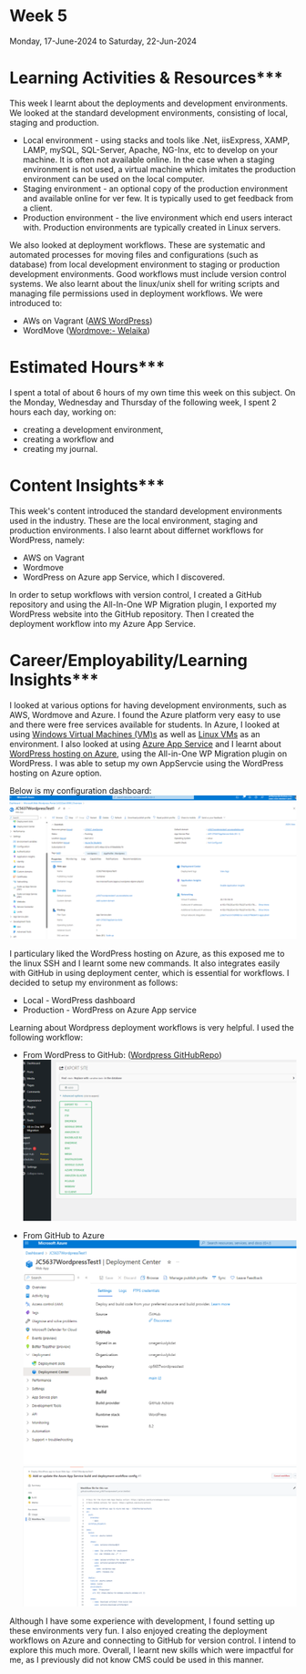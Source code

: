 # Week 5
Monday, 17-June-2024 to Saturday, 22-Jun-2024

# Learning Activities & Resources***
This week I learnt about the deployments and development environments. We looked at the standard development environments, consisting of local, staging and production.
* Local environment - using stacks and tools like .Net, iisExpress, XAMP, LAMP, mySQL, SQL-Server, Apache, NG-Inx, etc to develop on your machine. It is often not available online. In the case when a staging environment is not used, a virtual machine which imitates the production environment can be used on the local computer.
* Staging environment - an optional copy of the production environment and available online for ver few. It is typically used to get feedback from a client.
* Production environment - the live environment which end users interact with. Production environments are typically created in Linux servers.

We also looked at deployment workflows. These are systematic and automated processes for moving files and configurations (such as database) from local development environment to staging or production development environments. Good workflows must include version control systems. We also learnt about the linux/unix shell for writing scripts and managing file permissions used in deployment workflows. We were introduced to:
* AWs on Vagrant ([AWS WordPress](https://github.com/lindsaymarkward/awswordpress))
* WordMove ([Wordmove:- Welaika](https://github.com/welaika/wordmove))

# Estimated Hours***
I spent a total of about 6 hours of my own time this week on this subject. On the Monday, Wednesday and Thursday of the following week, I spent 2 hours each day, working on:
* creating a development environment,
* creating a workflow and
* creating my journal.

# Content Insights***
This week's content introduced the standard development environments used in the industry. These are the local environment, staging and production environments. I also learnt about differnet workflows for WordPress, namely:
* AWS on Vagrant
* Wordmove
* WordPress on Azure app Service, which I discovered.

In order to setup workflows with version control, I created a GitHub repository and using the All-In-One WP Migration plugin, I exported my WordPress website into the GitHub repository. Then I created the deployment workflow into my Azure App Service.

# Career/Employability/Learning Insights***
I looked at various options for having development environments, such as AWS, Wordmove and Azure. I found the Azure platform very easy to use and there were free services available for students. In Azure, I looked at using [Windows Virtual Machines (VM)s](https://learn.microsoft.com/en-us/azure/virtual-machines/windows/quick-create-portal?WT.mc_id=UI_empg) as well as [Linux VMs](https://learn.microsoft.com/en-us/azure/virtual-machines/linux/quick-create-portal?WT.mc_id=UI_empg&tabs=ubuntu) as an environment. I also looked at using [Azure App Service](https://learn.microsoft.com/en-us/azure/app-service/overview?WT.mc_id=APC-AppServices) and I learnt about [WordPress hosting on Azure](https://learn.microsoft.com/en-us/azure/app-service/migrate-wordpress?source=recommendations), using the All-in-One WP Migration plugin on WordPress. I was able to setup my own AppServcie using the WordPress hosting on Azure option.

Below is my configuration dashboard:
![WordPress on Azure App service](images/wordpress_on_azure.png)


I particulary liked the WordPress hosting on Azure, as this exposed me to the linux SSH and I learnt some new commands. It also integrates easily with GitHub in using deployment center, which is essential for workflows. I decided to setup my environment as follows:
* Local - WordPress dashboard
* Production - WordPress on Azure App service

Learning about Wordpress deployment workflows is very helpful. I used the following workflow:
* From WordPress to GitHub: ([Wordpress GitHubRepo](https://github.com/onegeniuslykdat/cp5637wordpresstest))
![WordPress All-In-One plugin](images/all_in_one_WP_migration.png)
  
* From GitHub to Azure
![GitHub repository linked to Azure](images/gitHub_on_Azure.png)
![GitHub repository to Azure workflow](images/gitHub_action_workflow_file.png)


Although I have some experience with development, I found setting up these environments very fun. I also enjoyed creating the deployment workflows on Azure and connecting to GitHub for version control. I intend to explore this much more. Overall, I learnt new skills which were impactful for me, as I previously did not know CMS could be used in this manner.
